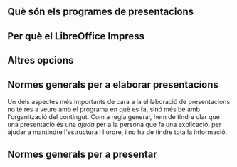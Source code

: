 ## Què són els programes de presentacions

## Per què el LibreOffice Impress

## Altres opcions

## Normes generals per a elaborar presentacions

Un dels aspectes més importants de cara a la el·laboració de presentacions no té res a veure amb el programa en què es fa, sinó més bé amb l'organització del contingut. Com a regla general, hem de tindre clar que una presentació és una _ajuda_ per a la persona que fa una explicació, per ajudar a mantindre l'estructura i l'ordre, i no ha de tindre tota la informació.

## Normes generals per a presentar